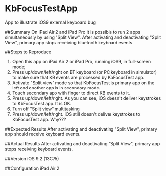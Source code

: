 # KbFocusTestApp
App to illustrate iOS9 external keyboard bug

##Summary
On iPad Air 2 and iPad Pro it is possible to run 2 apps simultaneously by using "Split View". After activating and deactivating "Split View", primary app stops receiving bluetooth keyboard events.

##Steps to Reproduce
1. Open this app on iPad Air 2 or iPad Pro, running iOS9, in full-screen mode;
2. Press up/down/left/right on BT keyboard (or PC keyboard in simulator) to make sure that KB events are processed by KbFocusTest app.
3. Activate "Split view" mode so that KbFocusTest is primary app on the left and another app is in secondary mode.
4. Touch secondary app with finger to direct KB events to it. 
5. Press up/down/left/right. As you can see, iOS doesn't deliver keystrokes to KbFocusTest app. It is OK.
6. Turn off "Split view" multitasking
7. Press up/down/left/right. iOS still doesn't deliver keystrokes to KbFocusTest app. Why???

##Expected Results
After activating and deactivating "Split View", primary app should receive keyboard events.

##Actual Results
After activating and deactivating "Split View", primary app stops receiving keyboard events.

##Version
iOS 9.2 (13C75)

##Configuration
iPad Air 2
